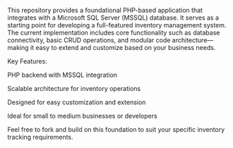 This repository provides a foundational PHP-based application that integrates with a Microsoft SQL Server (MSSQL) database. It serves as a starting point for developing a full-featured inventory management system. The current implementation includes core functionality such as database connectivity, basic CRUD operations, and modular code architecture—making it easy to extend and customize based on your business needs.

Key Features:

PHP backend with MSSQL integration

Scalable architecture for inventory operations

Designed for easy customization and extension

Ideal for small to medium businesses or developers 

Feel free to fork and build on this foundation to suit your specific inventory tracking requirements.

